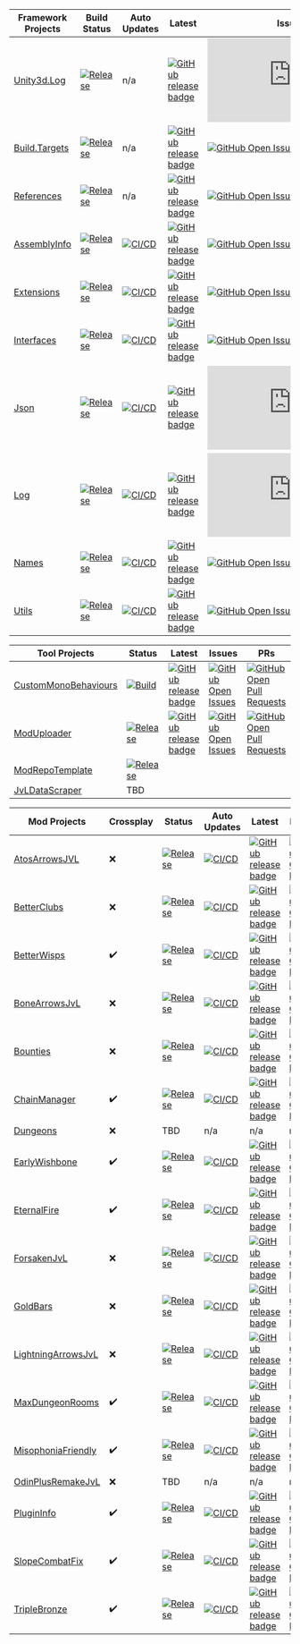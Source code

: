 | Framework Projects | Build Status | Auto Updates | Latest | Issues | PRs |
| ------------- | ------------- | ------------- | ------------- | ------------- | ------------- |
| [Unity3d.Log](https://github.com/Digitalroot-Valheim/Digitalroot.Unity3d.Log) | [![Release](https://github.com/Digitalroot-Valheim/Digitalroot.Unity3d.Log/actions/workflows/release.yml/badge.svg?branch=main)](https://github.com/Digitalroot-Valheim/Digitalroot.Unity3d.Log/actions/workflows/release.yml) | n/a | [![GitHub release badge](https://badgen.net/github/release/Digitalroot-Valheim/Digitalroot.Unity3d.Log/stable)](https://github.com/Digitalroot-Valheim/Digitalroot.Unity3d.Log/releases/latest) | [![GitHub Open Issues](https://badgen.net/github/open-issues/Digitalroot-Valheim/Digitalroot.Unity3d.Log)](https://github.com/Digitalroot-Valheim/Digitalroot.Unity3d.Log/issues) | [![GitHub Open Pull Requests](https://badgen.net/github/open-prs/Digitalroot-Valheim/Digitalroot.Unity3d.Log)](https://github.com/Digitalroot-Valheim/Digitalroot.Unity3d.Log/pulls) |
| [Build.Targets](https://github.com/Digitalroot-Valheim/Digitalroot.Valheim.Build.Targets) | [![Release](https://github.com/Digitalroot-Valheim/Digitalroot.Valheim.Build.Targets/actions/workflows/release.yml/badge.svg?branch=main)](https://github.com/Digitalroot-Valheim/Digitalroot.Valheim.Build.Targets/actions/workflows/release.yml) | n/a | [![GitHub release badge](https://badgen.net/github/release/Digitalroot-Valheim/Digitalroot.Valheim.Build.Targets/stable)](https://github.com/Digitalroot-Valheim/Digitalroot.Valheim.Build.Targets/releases/latest) | [![GitHub Open Issues](https://badgen.net/github/open-issues/Digitalroot-Valheim/Digitalroot.Valheim.Build.Targets)](https://github.com/Digitalroot-Valheim/Digitalroot.Valheim.Build.Targets/issues) | [![GitHub Open Pull Requests](https://badgen.net/github/open-prs/Digitalroot-Valheim/Digitalroot.Valheim.Build.Targets)](https://github.com/Digitalroot-Valheim/Digitalroot.Valheim.Build.Targets/pulls) |
| [References](https://github.com/Digitalroot-Valheim/Digitalroot.Valheim.References) | [![Release](https://github.com/Digitalroot-Valheim/Digitalroot.Valheim.References/actions/workflows/release.yml/badge.svg?branch=main)](https://github.com/Digitalroot-Valheim/Digitalroot.Valheim.References/actions/workflows/release.yml) | n/a | [![GitHub release badge](https://badgen.net/github/release/Digitalroot-Valheim/Digitalroot.Valheim.References/stable)](https://github.com/Digitalroot-Valheim/Digitalroot.Valheim.References/releases/latest) | [![GitHub Open Issues](https://badgen.net/github/open-issues/Digitalroot-Valheim/Digitalroot.Valheim.References)](https://github.com/Digitalroot-Valheim/Digitalroot.Valheim.References/issues) | [![GitHub Open Pull Requests](https://badgen.net/github/open-prs/Digitalroot-Valheim/Digitalroot.Valheim.References)](https://github.com/Digitalroot-Valheim/Digitalroot.Valheim.References/pulls) |
| [AssemblyInfo](https://github.com/Digitalroot-Valheim/Digitalroot.Valheim.Common.AssemblyInfo) | [![Release](https://github.com/Digitalroot-Valheim/Digitalroot.Valheim.Common.AssemblyInfo/actions/workflows/release.yml/badge.svg?branch=main)](https://github.com/Digitalroot-Valheim/Digitalroot.Valheim.Common.AssemblyInfo/actions/workflows/release.yml) | [![CI/CD](https://github.com/Digitalroot-Valheim/Digitalroot.Valheim.Common.AssemblyInfo/actions/workflows/nuget.autoupdate.yml/badge.svg?branch=main)](https://github.com/Digitalroot-Valheim/Digitalroot.Valheim.Common.AssemblyInfo/actions/workflows/nuget.autoupdate.yml) | [![GitHub release badge](https://badgen.net/github/release/Digitalroot-Valheim/Digitalroot.Valheim.Common.AssemblyInfo/stable)](https://github.com/Digitalroot-Valheim/Digitalroot.Valheim.Common.AssemblyInfo/releases/latest) | [![GitHub Open Issues](https://badgen.net/github/open-issues/Digitalroot-Valheim/Digitalroot.Valheim.Common.AssemblyInfo)](https://github.com/Digitalroot-Valheim/Digitalroot.Valheim.Common.AssemblyInfo/issues) | [![GitHub Open Pull Requests](https://badgen.net/github/open-prs/Digitalroot-Valheim/Digitalroot.Valheim.Common.AssemblyInfo)](https://github.com/Digitalroot-Valheim/Digitalroot.Valheim.Common.AssemblyInfo/pulls) |
| [Extensions](https://github.com/Digitalroot-Valheim/Digitalroot.Valheim.Common.Extensions) | [![Release](https://github.com/Digitalroot-Valheim/Digitalroot.Valheim.Common.Extensions/actions/workflows/release.yml/badge.svg?branch=main)](https://github.com/Digitalroot-Valheim/Digitalroot.Valheim.Common.Extensions/actions/workflows/release.yml) | [![CI/CD](https://github.com/Digitalroot-Valheim/Digitalroot.Valheim.Common.Extensions/actions/workflows/nuget.autoupdate.yml/badge.svg?branch=main)](https://github.com/Digitalroot-Valheim/Digitalroot.Valheim.Common.Extensions/actions/workflows/nuget.autoupdate.yml) | [![GitHub release badge](https://badgen.net/github/release/Digitalroot-Valheim/Digitalroot.Valheim.Common.Extensions/stable)](https://github.com/Digitalroot-Valheim/Digitalroot.Valheim.Common.Extensions/releases/latest) | [![GitHub Open Issues](https://badgen.net/github/open-issues/Digitalroot-Valheim/Digitalroot.Valheim.Common.Extensions)](https://github.com/Digitalroot-Valheim/Digitalroot.Valheim.Common.Extensions/issues) | [![GitHub Open Pull Requests](https://badgen.net/github/open-prs/Digitalroot-Valheim/Digitalroot.Valheim.Common.Extensions)](https://github.com/Digitalroot-Valheim/Digitalroot.Valheim.Common.Extensions/pulls) |
| [Interfaces](https://github.com/Digitalroot-Valheim/Digitalroot.Valheim.Common.Interfaces) | [![Release](https://github.com/Digitalroot-Valheim/Digitalroot.Valheim.Common.Interfaces/actions/workflows/release.yml/badge.svg?branch=main)](https://github.com/Digitalroot-Valheim/Digitalroot.Valheim.Common.Interfaces/actions/workflows/release.yml) | [![CI/CD](https://github.com/Digitalroot-Valheim/Digitalroot.Valheim.Common.Interfaces/actions/workflows/nuget.autoupdate.yml/badge.svg?branch=main)](https://github.com/Digitalroot-Valheim/Digitalroot.Valheim.Common.Interfaces/actions/workflows/nuget.autoupdate.yml) | [![GitHub release badge](https://badgen.net/github/release/Digitalroot-Valheim/Digitalroot.Valheim.Common.Interfaces/stable)](https://github.com/Digitalroot-Valheim/Digitalroot.Valheim.Common.Interfaces/releases/latest) | [![GitHub Open Issues](https://badgen.net/github/open-issues/Digitalroot-Valheim/Digitalroot.Valheim.Common.Interfaces)](https://github.com/Digitalroot-Valheim/Digitalroot.Valheim.Common.Interfaces/issues) | [![GitHub Open Pull Requests](https://badgen.net/github/open-prs/Digitalroot-Valheim/Digitalroot.Valheim.Common.Interfaces)](https://github.com/Digitalroot-Valheim/Digitalroot.Valheim.Common.Interfaces/pulls) |
| [Json](https://github.com/Digitalroot-Valheim/Digitalroot.Valheim.Common.Json) | [![Release](https://github.com/Digitalroot-Valheim/Digitalroot.Valheim.Common.Json/actions/workflows/release.yml/badge.svg?branch=main)](https://github.com/Digitalroot-Valheim/Digitalroot.Valheim.Common.Json/actions/workflows/release.yml) | [![CI/CD](https://github.com/Digitalroot-Valheim/Digitalroot.Valheim.Common.Json/actions/workflows/nuget.autoupdate.yml/badge.svg?branch=main)](https://github.com/Digitalroot-Valheim/Digitalroot.Valheim.Common.Json/actions/workflows/nuget.autoupdate.yml) | [![GitHub release badge](https://badgen.net/github/release/Digitalroot-Valheim/Digitalroot.Valheim.Common.Json/stable)](https://github.com/Digitalroot-Valheim/Digitalroot.Valheim.Common.Json/releases/latest) | [![GitHub Open Issues](https://badgen.net/github/open-issues/Digitalroot-Valheim/Digitalroot.Valheim.Common.Json)](https://github.com/Digitalroot-Valheim/Digitalroot.Valheim.Common.Json/issues) | [![GitHub Open Pull Requests](https://badgen.net/github/open-prs/Digitalroot-Valheim/Digitalroot.Valheim.Common.Json)](https://github.com/Digitalroot-Valheim/Digitalroot.Valheim.Common.Json/pulls) |
| [Log](https://github.com/Digitalroot-Valheim/Digitalroot.Valheim.Common.Log) | [![Release](https://github.com/Digitalroot-Valheim/Digitalroot.Valheim.Common.Log/actions/workflows/release.yml/badge.svg?branch=main)](https://github.com/Digitalroot-Valheim/Digitalroot.Valheim.Common.Log/actions/workflows/release.yml) | [![CI/CD](https://github.com/Digitalroot-Valheim/Digitalroot.Valheim.Common.Log/actions/workflows/nuget.autoupdate.yml/badge.svg?branch=main)](https://github.com/Digitalroot-Valheim/Digitalroot.Valheim.Common.Log/actions/workflows/nuget.autoupdate.yml) | [![GitHub release badge](https://badgen.net/github/release/Digitalroot-Valheim/Digitalroot.Valheim.Common.Log/stable)](https://github.com/Digitalroot-Valheim/Digitalroot.Valheim.Common.Log/releases/latest) | [![GitHub Open Issues](https://badgen.net/github/open-issues/Digitalroot-Valheim/Digitalroot.Valheim.Common.Log)](https://github.com/Digitalroot-Valheim/Digitalroot.Valheim.Common.Log/issues) | [![GitHub Open Pull Requests](https://badgen.net/github/open-prs/Digitalroot-Valheim/Digitalroot.Valheim.Common.Log)](https://github.com/Digitalroot-Valheim/Digitalroot.Valheim.Common.Log/pulls) |
| [Names](https://github.com/Digitalroot-Valheim/Digitalroot.Valheim.Common.Names) | [![Release](https://github.com/Digitalroot-Valheim/Digitalroot.Valheim.Common.Names/actions/workflows/release.yml/badge.svg?branch=main)](https://github.com/Digitalroot-Valheim/Digitalroot.Valheim.Common.Names/actions/workflows/release.yml) | [![CI/CD](https://github.com/Digitalroot-Valheim/Digitalroot.Valheim.Common.Names/actions/workflows/nuget.autoupdate.yml/badge.svg?branch=main)](https://github.com/Digitalroot-Valheim/Digitalroot.Valheim.Common.Names/actions/workflows/nuget.autoupdate.yml) | [![GitHub release badge](https://badgen.net/github/release/Digitalroot-Valheim/Digitalroot.Valheim.Common.Names/stable)](https://github.com/Digitalroot-Valheim/Digitalroot.Valheim.Common.Names/releases/latest) | [![GitHub Open Issues](https://badgen.net/github/open-issues/Digitalroot-Valheim/Digitalroot.Valheim.Common.Names)](https://github.com/Digitalroot-Valheim/Digitalroot.Valheim.Common.Names/issues) | [![GitHub Open Pull Requests](https://badgen.net/github/open-prs/Digitalroot-Valheim/Digitalroot.Valheim.Common.Names)](https://github.com/Digitalroot-Valheim/Digitalroot.Valheim.Common.Names/pulls) |
| [Utils](https://github.com/Digitalroot-Valheim/Digitalroot.Valheim.Common.Utils) | [![Release](https://github.com/Digitalroot-Valheim/Digitalroot.Valheim.Common.Utils/actions/workflows/release.yml/badge.svg?branch=main)](https://github.com/Digitalroot-Valheim/Digitalroot.Valheim.Common.Utils/actions/workflows/release.yml) | [![CI/CD](https://github.com/Digitalroot-Valheim/Digitalroot.Valheim.Common.Utils/actions/workflows/nuget.autoupdate.yml/badge.svg?branch=main)](https://github.com/Digitalroot-Valheim/Digitalroot.Valheim.Common.Utils/actions/workflows/nuget.autoupdate.yml) | [![GitHub release badge](https://badgen.net/github/release/Digitalroot-Valheim/Digitalroot.Valheim.Common.Utils/stable)](https://github.com/Digitalroot-Valheim/Digitalroot.Valheim.Common.Utils/releases/latest) | [![GitHub Open Issues](https://badgen.net/github/open-issues/Digitalroot-Valheim/Digitalroot.Valheim.Common.Utils)](https://github.com/Digitalroot-Valheim/Digitalroot.Valheim.Common.Utils/issues) | [![GitHub Open Pull Requests](https://badgen.net/github/open-prs/Digitalroot-Valheim/Digitalroot.Valheim.Common.Utils)](https://github.com/Digitalroot-Valheim/Digitalroot.Valheim.Common.Utils/pulls) |

| Tool Projects | Status | Latest | Issues | PRs |
| ------------- | ------------- | ------------- | ------------- | ------------- |
| [CustomMonoBehaviours](https://github.com/Digitalroot-Valheim/Digitalroot.CustomMonoBehaviours) | [![Build](https://github.com/Digitalroot-Valheim/Digitalroot.CustomMonoBehaviours/actions/workflows/builder.yml/badge.svg)](https://github.com/Digitalroot-Valheim/Digitalroot.CustomMonoBehaviours/actions/workflows/builder.yml) | [![GitHub release badge](https://badgen.net/github/release/Digitalroot-Valheim/Digitalroot.CustomMonoBehaviours/stable)](https://github.com/Digitalroot-Valheim/Digitalroot.CustomMonoBehaviours/releases/latest) | [![GitHub Open Issues](https://badgen.net/github/open-issues/Digitalroot-Valheim/Digitalroot.CustomMonoBehaviours)](https://github.com/Digitalroot-Valheim/Digitalroot.CustomMonoBehaviours/issues) | [![GitHub Open Pull Requests](https://badgen.net/github/open-prs/Digitalroot-Valheim/Digitalroot.CustomMonoBehaviours)](https://github.com/Digitalroot-Valheim/Digitalroot.CustomMonoBehaviours/pulls) |
| [ModUploader](https://github.com/Digitalroot-Valheim/Digitalroot.ModUploader) | [![Release](https://github.com/Digitalroot-Valheim/Digitalroot.ModUploader/actions/workflows/release.yml/badge.svg)](https://github.com/Digitalroot-Valheim/Digitalroot.ModUploader/actions/workflows/release.yml) | [![GitHub release badge](https://badgen.net/github/release/Digitalroot-Valheim/Digitalroot.ModUploader/stable)](https://github.com/Digitalroot-Valheim/Digitalroot.ModUploader/releases/latest) | [![GitHub Open Issues](https://badgen.net/github/open-issues/Digitalroot-Valheim/Digitalroot.ModUploader)](https://github.com/Digitalroot-Valheim/Digitalroot.ModUploader/issues) | [![GitHub Open Pull Requests](https://badgen.net/github/open-prs/Digitalroot-Valheim/Digitalroot.ModUploader)](https://github.com/Digitalroot-Valheim/Digitalroot.ModUploader/pulls) |
| [ModRepoTemplate](https://github.com/Digitalroot-Valheim/Digitalroot.Valheim.ModRepoTemplate) | [![Release](https://github.com/Digitalroot-Valheim/Digitalroot.Valheim.ModRepoTemplate/actions/workflows/release.yml/badge.svg)](https://github.com/Digitalroot-Valheim/Digitalroot.Valheim.ModRepoTemplate/actions/workflows/release.yml) |
| [JvLDataScraper](https://github.com/Digitalroot-Valheim/JVLDataScraper) | TBD |


| Mod Projects | Crossplay | Status | Auto Updates | Latest | Issues | PRs | 
| ------------- | ------------- | ------------- | ------------- | ------------- | ------------- | ------------- |
| [AtosArrowsJVL](https://github.com/Digitalroot-Valheim/Atokal-AtosArrowsJVL) | :x: | [![Release](https://github.com/Digitalroot-Valheim/Atokal-AtosArrowsJVL/actions/workflows/nuget.release.yml/badge.svg?branch=main)](https://github.com/Digitalroot-Valheim/Atokal-AtosArrowsJVL/actions/workflows/nuget.release.yml)| [![CI/CD](https://github.com/Digitalroot-Valheim/Atokal-AtosArrowsJVL/actions/workflows/nuget.autoupdate.yml/badge.svg?branch=main)](https://github.com/Digitalroot-Valheim/Atokal-AtosArrowsJVL/actions/workflows/nuget.autoupdate.yml) | [![GitHub release badge](https://badgen.net/github/release/Digitalroot-Valheim/Atokal-AtosArrowsJVL/stable)](https://github.com/Digitalroot-Valheim/Atokal-AtosArrowsJVL/releases/latest) | [![GitHub Open Issues](https://badgen.net/github/open-issues/Digitalroot-Valheim/Atokal-AtosArrowsJVL)](https://github.com/Digitalroot-Valheim/Atokal-AtosArrowsJVL/issues) | [![GitHub Open Pull Requests](https://badgen.net/github/open-prs/Digitalroot-Valheim/Atokal-AtosArrowsJVL)](https://github.com/Digitalroot-Valheim/Atokal-AtosArrowsJVL/pulls) |
| [BetterClubs](https://github.com/Digitalroot-Valheim/Digitalroot.Valheim.BetterClubs) | :x: | [![Release](https://github.com/Digitalroot-Valheim/Digitalroot.Valheim.BetterClubs/actions/workflows/release.yml/badge.svg?branch=main)](https://github.com/Digitalroot-Valheim/Digitalroot.Valheim.BetterClubs/actions/workflows/release.yml) | [![CI/CD](https://github.com/Digitalroot-Valheim/Digitalroot.Valheim.BetterClubs/actions/workflows/nuget.autoupdate.yml/badge.svg?branch=main)](https://github.com/Digitalroot-Valheim/Digitalroot.Valheim.BetterClubs/actions/workflows/nuget.autoupdate.yml) | [![GitHub release badge](https://badgen.net/github/release/Digitalroot-Valheim/Digitalroot.Valheim.BetterClubs/stable)](https://github.com/Digitalroot-Valheim/Digitalroot.Valheim.BetterClubs/releases/latest) | [![GitHub Open Issues](https://badgen.net/github/open-issues/Digitalroot-Valheim/Digitalroot.Valheim.BetterClubs)](https://github.com/Digitalroot-Valheim/Digitalroot.Valheim.BetterClubs/issues) | [![GitHub Open Pull Requests](https://badgen.net/github/open-prs/Digitalroot-Valheim/Digitalroot.Valheim.BetterClubs)](https://github.com/Digitalroot-Valheim/Digitalroot.Valheim.BetterClubs/pulls) |
| [BetterWisps](https://github.com/Digitalroot-Valheim/Digitalroot.Valheim.BetterWisps) | :heavy_check_mark: | [![Release](https://github.com/Digitalroot-Valheim/Digitalroot.Valheim.BetterWisps/actions/workflows/release.yml/badge.svg?branch=main)](https://github.com/Digitalroot-Valheim/Digitalroot.Valheim.BetterWisps/actions/workflows/release.yml) | [![CI/CD](https://github.com/Digitalroot-Valheim/Digitalroot.Valheim.BetterWisps/actions/workflows/nuget.autoupdate.yml/badge.svg?branch=main)](https://github.com/Digitalroot-Valheim/Digitalroot.Valheim.BetterWisps/actions/workflows/nuget.autoupdate.yml) | [![GitHub release badge](https://badgen.net/github/release/Digitalroot-Valheim/Digitalroot.Valheim.BetterWisps/stable)](https://github.com/Digitalroot-Valheim/Digitalroot.Valheim.BetterWisps/releases/latest) | [![GitHub Open Issues](https://badgen.net/github/open-issues/Digitalroot-Valheim/Digitalroot.Valheim.BetterWisps)](https://github.com/Digitalroot-Valheim/Digitalroot.Valheim.BetterWisps/issues) | [![GitHub Open Pull Requests](https://badgen.net/github/open-prs/Digitalroot-Valheim/Digitalroot.Valheim.BetterWisps)](https://github.com/Digitalroot-Valheim/Digitalroot.Valheim.BetterWisps/pulls) |
| [BoneArrowsJvL](https://github.com/Digitalroot-Valheim/Digitalroot.Valheim.BoneArrowsJvL) | :x: | [![Release](https://github.com/Digitalroot-Valheim/Digitalroot.Valheim.BoneArrowsJvL/actions/workflows/release.yml/badge.svg?branch=main)](https://github.com/Digitalroot-Valheim/Digitalroot.Valheim.BoneArrowsJvL/actions/workflows/release.yml) | [![CI/CD](https://github.com/Digitalroot-Valheim/Digitalroot.Valheim.BoneArrowsJvL/actions/workflows/nuget.autoupdate.yml/badge.svg?branch=main)](https://github.com/Digitalroot-Valheim/Digitalroot.Valheim.BoneArrowsJvL/actions/workflows/nuget.autoupdate.yml) | [![GitHub release badge](https://badgen.net/github/release/Digitalroot-Valheim/Digitalroot.Valheim.BoneArrowsJvL/stable)](https://github.com/Digitalroot-Valheim/Digitalroot.Valheim.BoneArrowsJvL/releases/latest) | [![GitHub Open Issues](https://badgen.net/github/open-issues/Digitalroot-Valheim/Digitalroot.Valheim.BoneArrowsJvL)](https://github.com/Digitalroot-Valheim/Digitalroot.Valheim.BoneArrowsJvL/issues) | [![GitHub Open Pull Requests](https://badgen.net/github/open-prs/Digitalroot-Valheim/Digitalroot.Valheim.BoneArrowsJvL)](https://github.com/Digitalroot-Valheim/Digitalroot.Valheim.BoneArrowsJvL/pulls) |
| [Bounties](https://github.com/Digitalroot-Valheim/Digitalroot.Valheim.EpicLoot.Adventure.Bounties) | :x: | [![Release](https://github.com/Digitalroot-Valheim/Digitalroot.Valheim.EpicLoot.Adventure.Bounties/actions/workflows/release.yml/badge.svg?branch=main)](https://github.com/Digitalroot-Valheim/Digitalroot.Valheim.EpicLoot.Adventure.Bounties/actions/workflows/release.yml) | [![CI/CD](https://github.com/Digitalroot-Valheim/Digitalroot.Valheim.EpicLoot.Adventure.Bounties/actions/workflows/nuget.autoupdate.yml/badge.svg?branch=main)](https://github.com/Digitalroot-Valheim/Digitalroot.Valheim.EpicLoot.Adventure.Bounties/actions/workflows/nuget.autoupdate.yml) | [![GitHub release badge](https://badgen.net/github/release/Digitalroot-Valheim/Digitalroot.Valheim.EpicLoot.Adventure.Bounties/stable)](https://github.com/Digitalroot-Valheim/Digitalroot.Valheim.EpicLoot.Adventure.Bounties/releases/latest) | [![GitHub Open Issues](https://badgen.net/github/open-issues/Digitalroot-Valheim/Digitalroot.Valheim.EpicLoot.Adventure.Bounties)](https://github.com/Digitalroot-Valheim/Digitalroot.Valheim.EpicLoot.Adventure.Bounties/issues) | [![GitHub Open Pull Requests](https://badgen.net/github/open-prs/Digitalroot-Valheim/Digitalroot.Valheim.EpicLoot.Adventure.Bounties)](https://github.com/Digitalroot-Valheim/Digitalroot.Valheim.EpicLoot.Adventure.Bounties/pulls) |
| [ChainManager](https://github.com/Digitalroot-Valheim/Digitalroot.Valheim.ChainManager) | :heavy_check_mark: | [![Release](https://github.com/Digitalroot-Valheim/Digitalroot.Valheim.ChainManager/actions/workflows/release.yml/badge.svg?branch=main)](https://github.com/Digitalroot-Valheim/Digitalroot.Valheim.ChainManager/actions/workflows/release.yml) | [![CI/CD](https://github.com/Digitalroot-Valheim/Digitalroot.Valheim.ChainManager/actions/workflows/nuget.autoupdate.yml/badge.svg?branch=main)](https://github.com/Digitalroot-Valheim/Digitalroot.Valheim.ChainManager/actions/workflows/nuget.autoupdate.yml) | [![GitHub release badge](https://badgen.net/github/release/Digitalroot-Valheim/Digitalroot.Valheim.ChainManager/stable)](https://github.com/Digitalroot-Valheim/Digitalroot.Valheim.ChainManager/releases/latest) | [![GitHub Open Issues](https://badgen.net/github/open-issues/Digitalroot-Valheim/Digitalroot.Valheim.ChainManager)](https://github.com/Digitalroot-Valheim/Digitalroot.Valheim.ChainManager/issues) | [![GitHub Open Pull Requests](https://badgen.net/github/open-prs/Digitalroot-Valheim/Digitalroot.Valheim.ChainManager)](https://github.com/Digitalroot-Valheim/Digitalroot.Valheim.ChainManager/pulls) |
| [Dungeons](https://github.com/Digitalroot-Valheim/Digitalroot.Valheim.Dungeons) | :x: | TBD | n/a | n/a | n/a | n/a |
| [EarlyWishbone](https://github.com/Digitalroot-Valheim/Digitalroot.Valheim.EarlyWishbone) | :heavy_check_mark: | [![Release](https://github.com/Digitalroot-Valheim/Digitalroot.Valheim.EarlyWishbone/actions/workflows/release.yml/badge.svg?branch=main)](https://github.com/Digitalroot-Valheim/Digitalroot.Valheim.EarlyWishbone/actions/workflows/release.yml) | [![CI/CD](https://github.com/Digitalroot-Valheim/Digitalroot.Valheim.EarlyWishbone/actions/workflows/nuget.autoupdate.yml/badge.svg?branch=main)](https://github.com/Digitalroot-Valheim/Digitalroot.Valheim.EarlyWishbone/actions/workflows/nuget.autoupdate.yml) | [![GitHub release badge](https://badgen.net/github/release/Digitalroot-Valheim/Digitalroot.Valheim.EarlyWishbone/stable)](https://github.com/Digitalroot-Valheim/Digitalroot.Valheim.EarlyWishbone/releases/latest) | [![GitHub Open Issues](https://badgen.net/github/open-issues/Digitalroot-Valheim/Digitalroot.Valheim.EarlyWishbone)](https://github.com/Digitalroot-Valheim/Digitalroot.Valheim.EarlyWishbone/issues) | [![GitHub Open Pull Requests](https://badgen.net/github/open-prs/Digitalroot-Valheim/Digitalroot.Valheim.EarlyWishbone)](https://github.com/Digitalroot-Valheim/Digitalroot.Valheim.EarlyWishbone/pulls) |
| [EternalFire](https://github.com/Digitalroot-Valheim/Digitalroot.Valheim.EternalFire) | :heavy_check_mark: | [![Release](https://github.com/Digitalroot-Valheim/Digitalroot.Valheim.EternalFire/actions/workflows/release.yml/badge.svg?branch=main)](https://github.com/Digitalroot-Valheim/Digitalroot.Valheim.EternalFire/actions/workflows/release.yml) | [![CI/CD](https://github.com/Digitalroot-Valheim/Digitalroot.Valheim.EternalFire/actions/workflows/nuget.autoupdate.yml/badge.svg?branch=main)](https://github.com/Digitalroot-Valheim/Digitalroot.Valheim.EternalFire/actions/workflows/nuget.autoupdate.yml) | [![GitHub release badge](https://badgen.net/github/release/Digitalroot-Valheim/Digitalroot.Valheim.EternalFire/stable)](https://github.com/Digitalroot-Valheim/Digitalroot.Valheim.EternalFire/releases/latest) | [![GitHub Open Issues](https://badgen.net/github/open-issues/Digitalroot-Valheim/Digitalroot.Valheim.EternalFire)](https://github.com/Digitalroot-Valheim/Digitalroot.Valheim.EternalFire/issues) | [![GitHub Open Pull Requests](https://badgen.net/github/open-prs/Digitalroot-Valheim/Digitalroot.Valheim.EternalFire)](https://github.com/Digitalroot-Valheim/Digitalroot.Valheim.EternalFire/pulls) |
| [ForsakenJvL](https://github.com/Digitalroot-Valheim/Digitalroot.Valheim.ForsakenJvL) | :x: | [![Release](https://github.com/Digitalroot-Valheim/Digitalroot.Valheim.ForsakenJvL/actions/workflows/release.yml/badge.svg?branch=main)](https://github.com/Digitalroot-Valheim/Digitalroot.Valheim.ForsakenJvL/actions/workflows/release.yml) | [![CI/CD](https://github.com/Digitalroot-Valheim/Digitalroot.Valheim.ForsakenJvL/actions/workflows/nuget.autoupdate.yml/badge.svg?branch=main)](https://github.com/Digitalroot-Valheim/Digitalroot.Valheim.ForsakenJvL/actions/workflows/nuget.autoupdate.yml) | [![GitHub release badge](https://badgen.net/github/release/Digitalroot-Valheim/Digitalroot.Valheim.ForsakenJvL/stable)](https://github.com/Digitalroot-Valheim/Digitalroot.Valheim.ForsakenJvL/releases/latest) | [![GitHub Open Issues](https://badgen.net/github/open-issues/Digitalroot-Valheim/Digitalroot.Valheim.ForsakenJvL)](https://github.com/Digitalroot-Valheim/Digitalroot.Valheim.ForsakenJvL/issues) | [![GitHub Open Pull Requests](https://badgen.net/github/open-prs/Digitalroot-Valheim/Digitalroot.Valheim.ForsakenJvL)](https://github.com/Digitalroot-Valheim/Digitalroot.Valheim.ForsakenJvL/pulls) |
| [GoldBars](https://github.com/Digitalroot-Valheim/Digitalroot.Valheim.GoldBars) | :x: | [![Release](https://github.com/Digitalroot-Valheim/Digitalroot.Valheim.GoldBars/actions/workflows/release.yml/badge.svg?branch=main)](https://github.com/Digitalroot-Valheim/Digitalroot.Valheim.GoldBars/actions/workflows/release.yml) | [![CI/CD](https://github.com/Digitalroot-Valheim/Digitalroot.Valheim.GoldBars/actions/workflows/nuget.autoupdate.yml/badge.svg?branch=main)](https://github.com/Digitalroot-Valheim/Digitalroot.Valheim.GoldBars/actions/workflows/nuget.autoupdate.yml) | [![GitHub release badge](https://badgen.net/github/release/Digitalroot-Valheim/Digitalroot.Valheim.GoldBars/stable)](https://github.com/Digitalroot-Valheim/Digitalroot.Valheim.GoldBars/releases/latest) | [![GitHub Open Issues](https://badgen.net/github/open-issues/Digitalroot-Valheim/Digitalroot.Valheim.GoldBars)](https://github.com/Digitalroot-Valheim/Digitalroot.Valheim.GoldBars/issues) | [![GitHub Open Pull Requests](https://badgen.net/github/open-prs/Digitalroot-Valheim/Digitalroot.Valheim.GoldBars)](https://github.com/Digitalroot-Valheim/Digitalroot.Valheim.GoldBars/pulls) |
| [LightningArrowsJvL](https://github.com/Digitalroot-Valheim/Digitalroot.Valheim.LightningArrowsJvL) | :x: | [![Release](https://github.com/Digitalroot-Valheim/Digitalroot.Valheim.LightningArrowsJvL/actions/workflows/release.yml/badge.svg?branch=main)](https://github.com/Digitalroot-Valheim/Digitalroot.Valheim.LightningArrowsJvL/actions/workflows/release.yml) | [![CI/CD](https://github.com/Digitalroot-Valheim/Digitalroot.Valheim.LightningArrowsJvL/actions/workflows/nuget.autoupdate.yml/badge.svg?branch=main)](https://github.com/Digitalroot-Valheim/Digitalroot.Valheim.LightningArrowsJvL/actions/workflows/nuget.autoupdate.yml) | [![GitHub release badge](https://badgen.net/github/release/Digitalroot-Valheim/Digitalroot.Valheim.LightningArrowsJvL/stable)](https://github.com/Digitalroot-Valheim/Digitalroot.Valheim.LightningArrowsJvL/releases/latest) | [![GitHub Open Issues](https://badgen.net/github/open-issues/Digitalroot-Valheim/Digitalroot.Valheim.LightningArrowsJvL)](https://github.com/Digitalroot-Valheim/Digitalroot.Valheim.LightningArrowsJvL/issues) | [![GitHub Open Pull Requests](https://badgen.net/github/open-prs/Digitalroot-Valheim/Digitalroot.Valheim.LightningArrowsJvL)](https://github.com/Digitalroot-Valheim/Digitalroot.Valheim.LightningArrowsJvL/pulls) |
| [MaxDungeonRooms](https://github.com/Digitalroot-Valheim/Digitalroot.Valheim.MaxDungeonRooms) | :heavy_check_mark: | [![Release](https://github.com/Digitalroot-Valheim/Digitalroot.Valheim.MaxDungeonRooms/actions/workflows/release.yml/badge.svg?branch=main)](https://github.com/Digitalroot-Valheim/Digitalroot.Valheim.MaxDungeonRooms/actions/workflows/release.yml) | [![CI/CD](https://github.com/Digitalroot-Valheim/Digitalroot.Valheim.MaxDungeonRooms/actions/workflows/nuget.autoupdate.yml/badge.svg?branch=main)](https://github.com/Digitalroot-Valheim/Digitalroot.Valheim.MaxDungeonRooms/actions/workflows/nuget.autoupdate.yml) | [![GitHub release badge](https://badgen.net/github/release/Digitalroot-Valheim/Digitalroot.Valheim.MaxDungeonRooms/stable)](https://github.com/Digitalroot-Valheim/Digitalroot.Valheim.MaxDungeonRooms/releases/latest) | [![GitHub Open Issues](https://badgen.net/github/open-issues/Digitalroot-Valheim/Digitalroot.Valheim.MaxDungeonRooms)](https://github.com/Digitalroot-Valheim/Digitalroot.Valheim.MaxDungeonRooms/issues) | [![GitHub Open Pull Requests](https://badgen.net/github/open-prs/Digitalroot-Valheim/Digitalroot.Valheim.MaxDungeonRooms)](https://github.com/Digitalroot-Valheim/Digitalroot.Valheim.MaxDungeonRooms/pulls) |
| [MisophoniaFriendly](https://github.com/Digitalroot-Valheim/Digitalroot.Valheim.MisophoniaFriendly) | :heavy_check_mark: | [![Release](https://github.com/Digitalroot-Valheim/Digitalroot.Valheim.MisophoniaFriendly/actions/workflows/release.yml/badge.svg?branch=main)](https://github.com/Digitalroot-Valheim/Digitalroot.Valheim.MisophoniaFriendly/actions/workflows/release.yml) | [![CI/CD](https://github.com/Digitalroot-Valheim/Digitalroot.Valheim.MisophoniaFriendly/actions/workflows/nuget.autoupdate.yml/badge.svg?branch=main)](https://github.com/Digitalroot-Valheim/Digitalroot.Valheim.MisophoniaFriendly/actions/workflows/nuget.autoupdate.yml) | [![GitHub release badge](https://badgen.net/github/release/Digitalroot-Valheim/Digitalroot.Valheim.MisophoniaFriendly/stable)](https://github.com/Digitalroot-Valheim/Digitalroot.Valheim.MisophoniaFriendly/releases/latest) | [![GitHub Open Issues](https://badgen.net/github/open-issues/Digitalroot-Valheim/Digitalroot.Valheim.MisophoniaFriendly)](https://github.com/Digitalroot-Valheim/Digitalroot.Valheim.MisophoniaFriendly/issues) | [![GitHub Open Pull Requests](https://badgen.net/github/open-prs/Digitalroot-Valheim/Digitalroot.Valheim.MisophoniaFriendly)](https://github.com/Digitalroot-Valheim/Digitalroot.Valheim.MisophoniaFriendly/pulls) |
| [OdinPlusRemakeJvL](https://github.com/Digitalroot-Valheim/OdinPlusRemakeJVL) | :x: | TBD | n/a | n/a | n/a | n/a |
| [PluginInfo](https://github.com/Digitalroot-Valheim/Digitalroot.Valheim.PluginInfo) | :heavy_check_mark: | [![Release](https://github.com/Digitalroot-Valheim/Digitalroot.Valheim.PluginInfo/actions/workflows/nuget.release.yml/badge.svg?branch=main)](https://github.com/Digitalroot-Valheim/Digitalroot.Valheim.PluginInfo/actions/workflows/nuget.release.yml) | [![CI/CD](https://github.com/Digitalroot-Valheim/Digitalroot.Valheim.PluginInfo/actions/workflows/nuget.autoupdate.yml/badge.svg?branch=main)](https://github.com/Digitalroot-Valheim/Digitalroot.Valheim.PluginInfo/actions/workflows/nuget.autoupdate.yml) | [![GitHub release badge](https://badgen.net/github/release/Digitalroot-Valheim/Digitalroot.Valheim.PluginInfo/stable)](https://github.com/Digitalroot-Valheim/Digitalroot.Valheim.PluginInfo/releases/latest) | [![GitHub Open Issues](https://badgen.net/github/open-issues/Digitalroot-Valheim/Digitalroot.Valheim.PluginInfo)](https://github.com/Digitalroot-Valheim/Digitalroot.Valheim.PluginInfo/issues) | [![GitHub Open Pull Requests](https://badgen.net/github/open-prs/Digitalroot-Valheim/Digitalroot.Valheim.PluginInfo)](https://github.com/Digitalroot-Valheim/Digitalroot.Valheim.PluginInfo/pulls) |
| [SlopeCombatFix](https://github.com/Digitalroot-Valheim/Digitalroot.Valheim.SlopeCombatFix) | :heavy_check_mark: | [![Release](https://github.com/Digitalroot-Valheim/Digitalroot.Valheim.SlopeCombatFix/actions/workflows/release.yml/badge.svg?branch=main)](https://github.com/Digitalroot-Valheim/Digitalroot.Valheim.SlopeCombatFix/actions/workflows/release.yml) | [![CI/CD](https://github.com/Digitalroot-Valheim/Digitalroot.Valheim.SlopeCombatFix/actions/workflows/nuget.autoupdate.yml/badge.svg?branch=main)](https://github.com/Digitalroot-Valheim/Digitalroot.Valheim.SlopeCombatFix/actions/workflows/nuget.autoupdate.yml) | [![GitHub release badge](https://badgen.net/github/release/Digitalroot-Valheim/Digitalroot.Valheim.SlopeCombatFix/stable)](https://github.com/Digitalroot-Valheim/Digitalroot.Valheim.SlopeCombatFix/releases/latest) | [![GitHub Open Issues](https://badgen.net/github/open-issues/Digitalroot-Valheim/Digitalroot.Valheim.SlopeCombatFix)](https://github.com/Digitalroot-Valheim/Digitalroot.Valheim.SlopeCombatFix/issues) | [![GitHub Open Pull Requests](https://badgen.net/github/open-prs/Digitalroot-Valheim/Digitalroot.Valheim.SlopeCombatFix)](https://github.com/Digitalroot-Valheim/Digitalroot.Valheim.SlopeCombatFix/pulls) |
| [TripleBronze](https://github.com/Digitalroot-Valheim/KaceCottam-TripleBronze) | :heavy_check_mark: | [![Release](https://github.com/Digitalroot-Valheim/KaceCottam-TripleBronze/actions/workflows/release.yml/badge.svg?branch=main)](https://github.com/Digitalroot-Valheim/KaceCottam-TripleBronze/actions/workflows/release.yml) | [![CI/CD](https://github.com/Digitalroot-Valheim/KaceCottam-TripleBronze/actions/workflows/nuget.autoupdate.yml/badge.svg?branch=main)](https://github.com/Digitalroot-Valheim/KaceCottam-TripleBronze/actions/workflows/nuget.autoupdate.yml) | [![GitHub release badge](https://badgen.net/github/release/Digitalroot-Valheim/KaceCottam-TripleBronze/stable)](https://github.com/Digitalroot-Valheim/KaceCottam-TripleBronze/releases/latest) | [![GitHub Open Issues](https://badgen.net/github/open-issues/Digitalroot-Valheim/KaceCottam-TripleBronze)](https://github.com/Digitalroot-Valheim/KaceCottam-TripleBronze/issues) | [![GitHub Open Pull Requests](https://badgen.net/github/open-prs/Digitalroot-Valheim/KaceCottam-TripleBronze)](https://github.com/Digitalroot-Valheim/KaceCottam-TripleBronze/pulls) |

